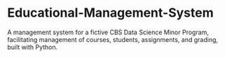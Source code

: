 # Educational-Management-System
A management system for a fictive CBS Data Science Minor Program, facilitating management of courses, students, assignments, and grading, built with Python.
